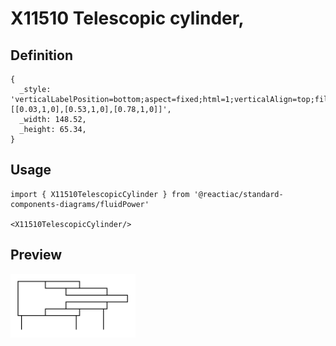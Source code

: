 # X11510 Telescopic cylinder,

## Definition

```
{
  _style: 'verticalLabelPosition=bottom;aspect=fixed;html=1;verticalAlign=top;fillColor=strokeColor;align=center;outlineConnect=0;shape=mxgraph.fluid_power.x11510;points=[[0.03,1,0],[0.53,1,0],[0.78,1,0]]',
  _width: 148.52,
  _height: 65.34,
}
```

## Usage

```
import { X11510TelescopicCylinder } from '@reactiac/standard-components-diagrams/fluidPower'

<X11510TelescopicCylinder/>
```

## Preview

<img src="./x11510-telescopic-cylinder.png" width="200"/>
